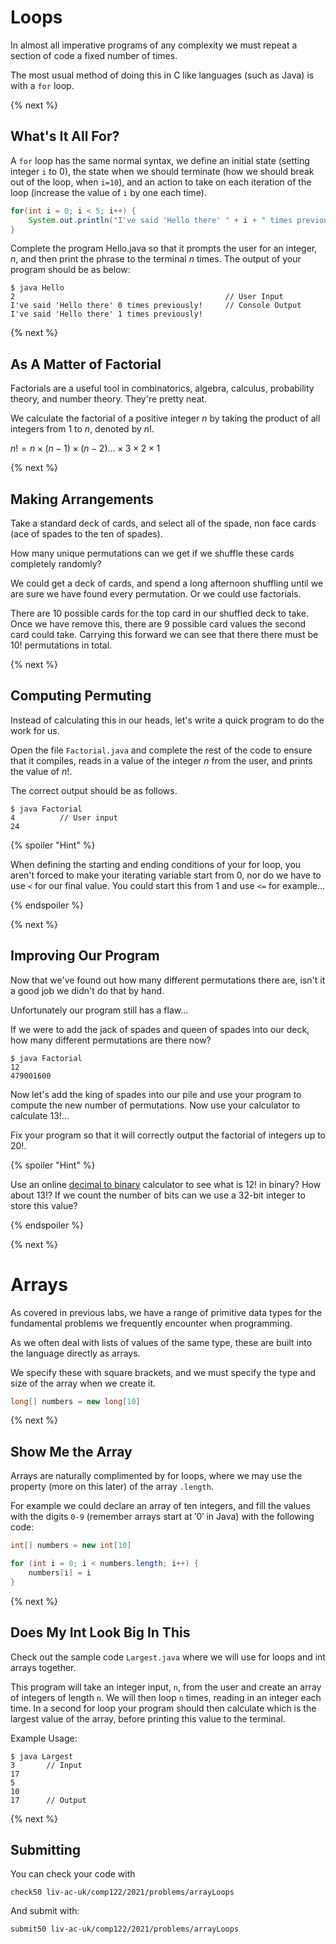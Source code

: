 # Loops

In almost all imperative programs of any complexity we must repeat a section of code a fixed number of times.

The most usual method of doing this in C like languages (such as Java) is with a `for` loop.

{% next %}

## What's It All For?

A `for` loop has the same normal syntax, we define an initial state (setting integer `i` to 0), the state when we should terminate (how we should break out of the loop, when `i=10`), and an action to take on each iteration of the loop (increase the value of `i` by one each time).

```java
for(int i = 0; i < 5; i++) {
    System.out.println("I've said 'Hello there' " + i + " times previously!");
}
```

Complete the program Hello.java so that it prompts the user for an integer, $`n`$, and then print the phrase to the terminal $`n`$ times. The output of your program should be as below:

```
$ java Hello
2                                               // User Input
I've said 'Hello there' 0 times previously!     // Console Output
I've said 'Hello there' 1 times previously!
```

{% next %}

## As A Matter of Factorial

Factorials are a useful tool in combinatorics, algebra, calculus, probability theory, and number theory. They're pretty neat.

We calculate the factorial of a positive integer $`n`$ by taking the product of all integers from $`1`$ to $`n`$, denoted by $`n!`$.

$`n! = n \times (n-1) \times (n-2) ... \times 3 \times 2 \times 1`$

{% next %}

## Making Arrangements

Take a standard deck of cards, and select all of the spade, non face cards (ace of spades to the ten of spades).

How many unique permutations can we get if we shuffle these cards completely randomly?

We could get a deck of cards, and spend a long afternoon shuffling until we are sure we have found every permutation. Or we could use factorials.

There are $`10`$ possible cards for the top card in our shuffled deck to take. Once we have remove this, there are $`9`$ possible card values the second card could take. Carrying this forward we can see that there there must be $`10!`$ permutations in total.

{% next %}

## Computing Permuting

Instead of calculating this in our heads, let's write a quick program to do the work for us.

Open the file `Factorial.java` and complete the rest of the code to ensure that it compiles, reads in a value of the integer $`n`$ from the user, and prints the value of $`n!`$.

The correct output should be as follows.

```
$ java Factorial
4          // User input
24
```

{% spoiler "Hint" %}

When defining the starting and ending conditions of your for loop, you aren't forced to make your iterating variable start from 0, nor do we have to use `<` for our final value. You could start this from $`1`$ and use `<=` for example...

{% endspoiler %}

{% next %}

## Improving Our Program

Now that we've found out how many different permutations there are, isn't it a good job we didn't do that by hand.

Unfortunately our program still has a flaw...

If we were to add the jack of spades and queen of spades into our deck, how many different permutations are there now?

```
$ java Factorial
12
479001600
```

Now let's add the king of spades into our pile and use your program to compute the new number of permutations. Now use your calculator to calculate $`13!`$...

Fix your program so that it will correctly output the factorial of integers up to $`20!`$.

{% spoiler "Hint" %}

Use an online [decimal to binary](https://www.rapidtables.com/convert/number/decimal-to-binary.html) calculator to see what is $`12!`$ in binary? How about $`13!`$? If we count the number of bits can we use a 32-bit integer to store this value?

{% endspoiler %}

{% next %}

# Arrays

As covered in previous labs, we have a range of primitive data types for the fundamental problems we frequently encounter when programming.

As we often deal with lists of values of the same type, these are built into the language directly as arrays.

We specify these with square brackets, and we must specify the type and size of the array when we create it.

```java
long[] numbers = new long[10]
```
{% next %}

## Show Me the Array

Arrays are naturally complimented by for loops, where we may use the property (more on this later) of the array `.length`.

For example we could declare an array of ten integers, and fill the values with the digits `0-9` (remember arrays start at $'0'$ in Java) with the following code:

```java
int[] numbers = new int[10]

for (int i = 0; i < numbers.length; i++) {
    numbers[i] = i
}
```

{% next %}

## Does My Int Look Big In This

Check out the sample code `Largest.java` where we will use for loops and int arrays together.

This program will take an integer input, `n`, from the user and create an array of integers of length `n`. We will then loop `n` times, reading in an integer each time. In a second for loop your program should then calculate which is the largest value of the array, before printing this value to the terminal.

Example Usage:

```
$ java Largest
3       // Input
17
5
10
17      // Output
```

{% next %}

## Submitting

You can check your code with

`check50 liv-ac-uk/comp122/2021/problems/arrayLoops`

And submit with:

`submit50 liv-ac-uk/comp122/2021/problems/arrayLoops`